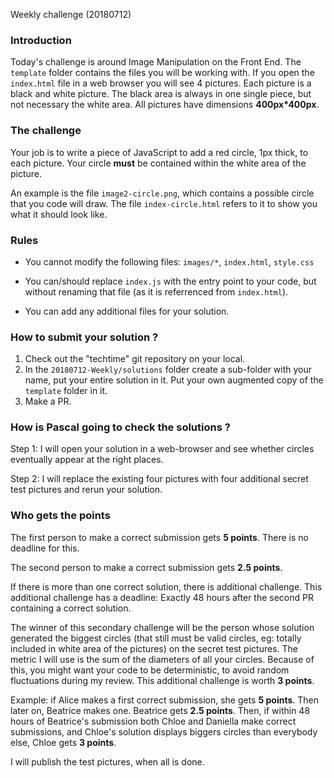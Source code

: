 Weekly challenge (20180712)

### Introduction

Today's challenge is around Image Manipulation on the Front End. The `template` folder contains the files you will be working with. If you open the `index.html` file in a web browser you will see 4 pictures. Each picture is a black and white picture. The black area is always in one single piece, but not necessary the white area. All pictures have dimensions **400px*400px**.

### The challenge

Your job is to write a piece of JavaScript to add a red circle, 1px thick, to each picture. Your circle **must** be contained within the white area of the picture.

An example is the file `image2-circle.png`, which contains a possible circle that you code will draw. The file `index-circle.html` refers to it to show you what it should look like. 

### Rules

- You cannot modify the following files: `images/*`, `index.html`, `style.css`

- You can/should replace `index.js` with the entry point to your code, but without renaming that file (as it is referrenced from `index.html`). 

- You can add any additional files for your solution.

### How to submit your solution ?

1. Check out the "techtime" git repository on your local. 
1. In the `20180712-Weekly/solutions` folder create a sub-folder with your name, put your entire solution in it. Put your own augmented copy of the `template` folder in it.
1. Make a PR.

### How is Pascal going to check the solutions ?

Step 1: I will open your solution in a web-browser and see whether circles eventually appear at the right places. 

Step 2: I will replace the existing four pictures with four additional secret test pictures and rerun your solution.

### Who gets the points

The first person to make a correct submission gets **5 points**. There is no deadline for this.

The second person to make a correct submission gets **2.5 points**.

If there is more than one correct solution, there is additional challenge. This additional challenge has a deadline: Exactly 48 hours after the second PR containing a correct solution.  

The winner of this secondary challenge will be the person whose solution generated the biggest circles (that still must be valid circles, eg: totally included in white area of the pictures) on the secret test pictures. The metric I will use is the sum of the diameters of all your circles. Because of this, you might want your code to be deterministic, to avoid random fluctuations during my review. This additional challenge is worth **3 points**. 

Example: if Alice makes a first correct submission, she gets **5 points**. Then later on, Beatrice makes one. Beatrice gets **2.5 points**. Then, if within 48 hours of Beatrice's submission both Chloe and Daniella make correct submissions, and Chloe's solution displays biggers circles than everybody else, Chloe gets **3 points**.

I will publish the test pictures, when all is done. 

 